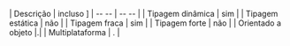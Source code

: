 | Descrição | incluso   ]
| -- -- | -- -- | 
| Tipagem dinâmica | sim | 
| Tipagem estática | não |
| Tipagem fraca | sim | 
| Tipagem forte | não |
| Orientado a objeto |.|
| Multiplataforma | . | 